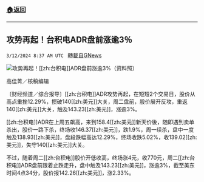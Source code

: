 ###  [:house:返回](README.md)
---


## 攻势再起！台积电ADR盘前涨逾3％
`3/12/2024 8:37 AM UTC ` [轉載自GNews](https://gnews.org/articles/2387101)

![](https://img.ltn.com.tw/Upload/business/page/800/2024/03/12/phpAj15ty.jpg "")攻势再起！[[zh:台积电]]ADR盘前涨逾3%（资料照）

高佳菁／核稿编辑

〔财经频道／综合报导〕[[zh:台积电]]ADR攻势再起，在短短2个交易日，股价从高点重挫12.29%，掼破140[[zh:美元]]大关，周二盘前，股价展开反攻，重返140[[zh:美元]]大关，触及143.23[[zh:美元]]，涨逾3%。

[[zh:台积电]]ADR在上周五飙高，来到158.4[[zh:美元]]新天价後，随即遇到卖单杀出，股价一路下杀，终场收146.37[[zh:美元]]，跌1.9%，周一续杀，盘中一度触及138.93[[zh:美元]]，盘段跌幅高达12.29%，终场收跌5.02%，收139.02[[zh:美元]]，失守140[[zh:美元]]大关。

不过，随着周二[[zh:台积电]]股价开低收高，终场涨4元，收770元，周二[[zh:台积电]]ADR盘前跟着止跌走升，盘中触及143.23[[zh:美元]]，涨逾3%，截至美东时间4点34分，股价报142.26[[zh:美元]]，涨2.33%。
